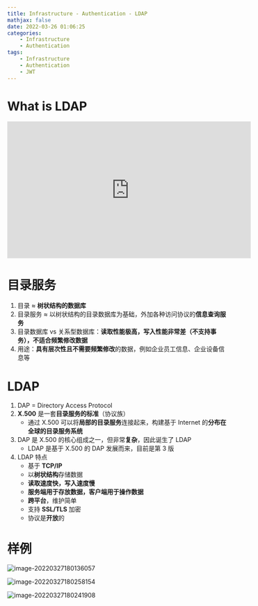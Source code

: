 ```yaml
---
title: Infrastructure - Authentication - LDAP
mathjax: false
date: 2022-03-26 01:06:25
categories:
    - Infrastructure
    - Authentication
tags:
    - Infrastructure
    - Authentication
    - JWT
---
```


# What is LDAP

<iframe width="560" height="315" src="https://www.youtube.com/embed/SK8Yw-CiRHk" title="YouTube video player" frameborder="0" allow="accelerometer; autoplay; clipboard-write; encrypted-media; gyroscope; picture-in-picture" allowfullscreen></iframe>

<!-- more -->

# 目录服务

1. 目录 ≈ **树状结构的数据库**
2. 目录服务 ≈ 以树状结构的目录数据库为基础，外加各种访问协议的**信息查询服务**
3. 目录数据库 vs 关系型数据库：**读取性能极高，写入性能非常差（不支持事务），不适合频繁修改数据**
4. 用途：**具有层次性且不需要频繁修改**的数据，例如企业员工信息、企业设备信息等

# LDAP

1. DAP = Directory Access Protocol
2. **X.500** 是一套**目录服务的标准**（协议族）
   - 通过 X.500 可以将**局部的目录服务**连接起来，构建基于 Internet 的**分布在全球的目录服务系统**
3. DAP 是 X.500 的核心组成之一，但非常**复杂**，因此诞生了 LDAP
   - LDAP 是基于 X.500 的 DAP 发展而来，目前是第 3 版
4. LDAP 特点
   - 基于 **TCP/IP**
   - 以**树状结构**存储数据
   - **读取速度快，写入速度慢**
   - **服务端用于存放数据，客户端用于操作数据**
   - **跨平台**，维护简单
   - 支持 **SSL/TLS** 加密
   - 协议是**开放**的

# 样例

![image-20220327180136057](https://infrastructure-1253868755.cos.ap-guangzhou.myqcloud.com/authentication/image-20220327180136057.png)

![image-20220327180258154](https://infrastructure-1253868755.cos.ap-guangzhou.myqcloud.com/authentication/image-20220327180258154.png)

![image-20220327180241908](https://infrastructure-1253868755.cos.ap-guangzhou.myqcloud.com/authentication/image-20220327180241908.png)
